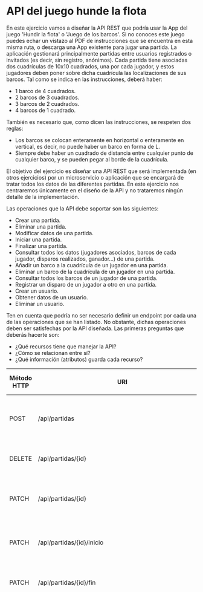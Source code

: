 # API del juego hunde la flota

En este ejercicio vamos a diseñar la API REST que podría usar la App del juego 'Hundir la flota' o 'Juego de los barcos'.
Si no conoces este juego puedes echar un vistazo al PDF de instrucciones que se encuentra en esta misma ruta, o descarga una App existente para jugar una partida. La aplicación gestionará principalmente partidas entre usuarios registrados o invitados (es decir, sin registro, anónimos). Cada partida tiene asociadas dos cuadrículas de 10x10 cuadrados, una por cada jugador, y estos jugadores deben poner sobre dicha cuadrícula las localizaciones de sus barcos. Tal como se indica en las instrucciones, deberá haber:
- 1 barco de 4 cuadrados.
- 2 barcos de 3 cuadrados.
- 3 barcos de 2 cuadrados.
- 4 barcos de 1 cuadrado.

También es necesario que, como dicen las instrucciones, se respeten dos reglas:
- Los barcos se colocan enteramente en horizontal o enteramente en vertical, es decir, no puede haber un barco en forma de L.
- Siempre debe haber un cuadrado de distancia entre cualquier punto de cualquier barco, y se pueden pegar al borde de la cuadrícula.

El objetivo del ejercicio es diseñar una API REST que será implementada (en otros ejercicios) por un microservicio o aplicación que se encargará de tratar todos los datos de las diferentes partidas. En este ejercicio nos centraremos únicamente en el diseño de la API y no trataremos ningún detalle de la implementación.

Las operaciones que la API debe soportar son las siguientes:
- Crear una partida.
- Eliminar una partida.
- Modificar datos de una partida.
- Iniciar una partida.
- Finalizar una partida.
- Consultar todos los datos (jugadores asociados, barcos de cada jugador, disparos realizados, ganador...) de una partida.
- Añadir un barco a la cuadrícula de un jugador en una partida.
- Eliminar un barco de la cuadrícula de un jugador en una partida.
- Consultar todos los barcos de un jugador de una partida.
- Registrar un disparo de un jugador a otro en una partida.
- Crear un usuario.
- Obtener datos de un usuario.
- Eliminar un usuario.

Ten en cuenta que podría no ser necesario definir un endpoint por cada una de las operaciones que se han listado. No obstante, dichas operaciones deben ser satisfechas por la API diseñada. Las primeras preguntas que deberás hacerte son:
- ¿Qué recursos tiene que manejar la API?
- ¿Cómo se relacionan entre sí?
- ¿Qué información (atributos) guarda cada recurso?

| Método HTTP | URI                                             | Query Params | Request Body                                                                                                                              | Response Body                                                                                                             | Códigos HTTP de respuesta |
|-------------|-------------------------------------------------|--------------|-------------------------------------------------------------------------------------------------------------------------------------------|---------------------------------------------------------------------------------------------------------------------------|---------------------------|
| POST        | /api/partidas                                   | -            | {"jugador1": "UsuarioA", "jugador2": "UsuarioB"}                                                                                        | {"id": "123", "jugador1": "UsuarioA", "jugador2": "UsuarioB", "estado": "en_espera"}                                     | 201 Created, 400 Bad Request |
| DELETE      | /api/partidas/{id}                              | -            | -                                                                                                                                         | {"mensaje": "Partida eliminada"}                                                                                          | 204 No Content, 404 Not Found |
| PATCH         | /api/partidas/{id}                              | -            | {"estado": "en_curso"}                                                                                                                    | {"id": "123", "jugador1": "UsuarioA", "jugador2": "UsuarioB", "estado": "en_curso"}                                      | 200 OK, 400 Bad Request, 404 Not Found |
| PATCH        | /api/partidas/{id}/inicio                      | -            | -                                                                                                                                         | {"mensaje": "Partida iniciada"}                                                                                           | 200 OK, 400 Bad Request, 404 Not Found |
| PATCH        | /api/partidas/{id}/fin                    | -            | -                                                                                                                                         | {"ganador": "UsuarioA"}                                                                                                   | 200 OK, 400 Bad Request, 404 Not Found |
| GET         | /api/partidas/{id}                      | -            | -                                                                                                                                         |"id":"123",  "jugador1": "UsuarioA",  "jugador2": "UsuarioB",  "estado": "en_curso",  "ganador": null,  "tablero_jugador1": {    "A1": {"estado": "barco"},    "A2": {"estado": "agua"},    "A3": {"estado": "agua"},    "A4": {"estado": "agua"},    "A5": {"estado": "barco"},    "A6": {"estado": "barco"},    "A7": {"estado": "barco"},    "A8": {"estado": "agua"},    "A9": {"estado": "agua"},    "A10": {"estado": "agua"},    "B1": {"estado": "agua"},    "B2": {"estado": "barco"},    "B3": {"estado": "agua"},    "B4": {"estado": "agua"},    "B5": {"estado": "agua"},    "B6": {"estado": "agua"},    "B7": {"estado": "barco"},    "B8": {"estado": "agua"},    "B9": {"estado": "agua"},    "B10": {"estado": "agua"},    "C1": {"estado": "barco"},    "C2": {"estado": "agua"},    "C3": {"estado": "barco"},    "C4": {"estado": "barco"},    "C5": {"estado": "agua"},    "C6": {"estado": "agua"},    "C7": {"estado": "agua"},    "C8": {"estado": "agua"},    "C9": {"estado": "agua"},    "C10": {"estado": "agua"},    "D1": {"estado": "barco"},    "D2": {"estado": "agua"},    "D3": {"estado": "agua"},    "D4": {"estado": "agua"},    "D5": {"estado": "agua"},    "D6": {"estado": "agua"},    "D7": {"estado": "agua"},    "D8": {"estado": "agua"},    "D9": {"estado": "agua"},    "D10": {"estado": "agua"},    "E1": {"estado": "agua"},    "E2": {"estado": "agua"},    "E3": {"estado": "agua"},    "E4": {"estado": "barco"},    "E5": {"estado": "agua"},    "E6": {"estado": "agua"},    "E7": {"estado": "agua"},    "E8": {"estado": "agua"},    "E9": {"estado": "agua"},    "E10": {"estado": "agua"},    "F1": {"estado": "agua"},    "F2": {"estado": "agua"},    "F3": {"estado": "agua"},    "F4": {"estado": "agua"},    "F5": {"estado": "agua"},    "F6": {"estado": "agua"},    "F7": {"estado": "agua"},    "F8": {"estado": "agua"},    "F9": {"estado": "agua"},    "F10": {"estado": "agua"},    "G1": {"estado": "agua"},    "G2": {"estado": "agua"},    "G3": {"estado": "agua"},    "G4": {"estado": "agua"},    "G5": {"estado": "agua"},    "G6": {"estado": "agua"},    "G7": {"estado": "agua"},    "G8": {"estado": "agua"},    "G9": {"estado": "agua"},    "G10": {"estado": "agua"},    "H1": {"estado": "agua"},    "H2": {"estado": "agua"},    "H3": {"estado": "agua"},    "H4": {"estado": "agua"},    "H5": {"estado": "agua"},    "H6": {"estado": "agua"},    "H7": {"estado": "agua"},    "H8": {"estado": "agua"},    "H9": {"estado": "agua"},    "H10": {"estado": "agua"},    "I1": {"estado": "agua"},    "I2": {"estado": "agua"},    "I3": {"estado": "agua"},    "I4": {"estado": "agua"},    "I5": {"estado": "agua"},    "I6": {"estado": "agua"},    "I7": {"estado": "agua"},    "I8": {"estado": "agua"},    "I9": {"estado": "agua"},    "I10": {"estado": "agua"},    "J1": {"estado": "agua"},    "J2": {"estado": "agua"},    "J3": {"estado": "agua"},    "J4": {"estado": "agua"},    "J5": {"estado": "agua"},    "J6": {"estado": "agua"},    "J7": {"estado": "agua"},    "J8": {"estado": "agua"},    "J9": {"estado": "agua"},    "J10": {"estado": "agua"}  },  "tablero_jugador2": {    "A1": {"estado": "agua"},    "A2": {"estado": "agua"},    "A3": {"estado": "agua"},    "A4": {"estado": "agua"},    "A5": {"estado": "agua"},    "A6": {"estado": "agua"},    "A7": {"estado": "agua"},    "A8": {"estado": "agua"},    "A9": {"estado": "agua"},    "A10": {"estado": "agua"},    "B1": {"estado": "agua"},    "B2": {"estado": "agua"},    "B3": {"estado": "agua"},    "B4": {"estado": "agua"},    "B5": {"estado": "agua"},    "B6": {"estado": "agua"},    "B7": {"estado": "agua"},    "B8": {"estado": "agua"},    "B9": {"estado": "agua"},    "B10": {"estado": "agua"},    "C1": {"estado": "agua"},    "C2": {"estado": "agua"},    "C3": {"estado": "agua"},    "C4": {"estado": "agua"},    "C5": {"estado": "agua"},    "C6": {"estado": "agua"},    "C7": {"estado": "agua"},    "C8": {"estado": "agua"},    "C9": {"estado": "agua"},    "C10": {"estado": "agua"},    "D1": {"estado": "agua"},    "D2": {"estado": "agua"},    "D3": {"estado": "agua"},    "D4": {"estado": "agua"},    "D5": {"estado": "agua"},    "D6": {"estado": "agua"},    "D7": {"estado": "agua"},    "D8": {"estado": "agua"},    "D9": {"estado": "agua"},    "D10": {"estado": "agua"},    "E1": {"estado": "agua"},    "E2": {"estado": "agua"},    "E3": {"estado": "agua"},    "E4": {"estado": "agua"},    "E5": {"estado": "agua"},    "E6": {"estado": "agua"},    "E7": {"estado": "agua"},    "E8": {"estado": "agua"},    "E9": {"estado": "agua"},    "E10": {"estado": "agua"},    "F1": {"estado": "agua"},    "F2": {"estado": "agua"},    "F3": {"estado": "agua"},    "F4": {"estado": "agua"},    "F5": {"estado": "agua"},    "F6": {"estado": "agua"},    "F7": {"estado": "agua"},    "F8": {"estado": "agua"},    "F9": {"estado": "agua"},    "F10": {"estado": "agua"},    "G1": {"estado": "agua"},    "G2": {"estado": "agua"},    "G3": {"estado": "agua"},    "G4": {"estado": "agua"},    "G5": {"estado": "agua"},    "G6": {"estado": "agua"},    "G7": {"estado": "agua"},    "G8": {"estado": "agua"},    "G9": {"estado": "agua"},    "G10": {"estado": "agua"},    "H1": {"estado": "agua"},    "H2": {"estado": "agua"},    "H3": {"estado": "agua"},    "H4": {"estado": "agua"},    "H5": {"estado": "agua"},    "H6": {"estado": "agua"},    "H7": {"estado": "agua"},    "H8": {"estado": "agua"},    "H9": {"estado": "agua"},    "H10": {"estado": "agua"},    "I1": {"estado": "agua"},    "I2": {"estado": "agua"},    "I3": {"estado": "agua"},    "I4": {"estado": "agua"},    "I5": {"estado": "agua"},    "I6": {"estado": "agua"},    "I7": {"estado": "agua"},    "I8": {"estado": "agua"},    "I9": {"estado": "agua"},    "I10": {"estado": "agua"},    "J1": {"estado": "agua"},    "J2": {"estado": "agua"},    "J3": {"estado": "agua"},    "J4": {"estado": "agua"},    "J5": {"estado": "agua"},    "J6": {"estado": "agua"},    "J7": {"estado": "agua"},    "J8": {"estado": "agua"},    "J9": {"estado": "agua"},    "J10": {"estado": "agua"}  },  "disparos_jugador1": [ {"coordenadas": "A1", "resultado": "agua"},    {"coordenadas": "B2", "resultado": "tocado"},    {"coordenadas": "C3", "resultado": "hundido"}  ],  "disparos_jugador2": [  {"coordenadas": "A1", "resultado": "agua"},    {"coordenadas": "B2","resultado": "tocado"},    {"coordenadas": "C3", "resultado": "agua"} ]} | 200 OK, 404 Not Found |
| POST        | /api/partidas/{id}/jugadores                    | -            | {"nombre": "Miguel"}                                                                                                                | {"mensaje": "Jugador agregado a la partida"}                                                                              | 201 Created, 400 Bad Request |
| DELETE      | /api/partidas/{id}/jugadores/{jugador_id}       | -            | -                                                                                                                                         | {"mensaje": "Jugador eliminado de la partida"}                                                                            | 204 No Content, 404 Not Found |
| GET         | /api/partidas/{id}/jugadores/{jugador_id}/tablero | -            | -                                                                                                                                         | { "jugador_id": "123",  "tablero": [["X", "X", "O", " ", " ", " ", " ", " ", " ", " "],    [" ", " ", "O", " ", " ", " ", " ", " ", " ", " "],    [" ", " ", "O", " ", " ", " ", " ", " ", " ", " "],    [" ", " ", " ", " ", " ", " ", " ", " ", " ", " "],    [" ", " ", " ", " ", " ", " ", " ", " ", " ", " "],    [" ", " ", " ", " ", " ", " ", " ", " ", " ", " "],    [" ", " ", " ", " ", " ", " ", " ", " ", " ", " "],    [" ", " ", " ", " ", " ", " ", " ", " ", " ", " "],    [" ", " ", " ", " ", " ", " ", " ", " ", " ", " "],    [" ", " ", " ", " ", " ", " ", " ", " ", " ", " "]  ]}    | 200 OK, 404 Not Found |
| POST        | /api/partidas/{id}/jugadores/{jugador_id}/barcos | -            | {"tipo": "Portaaviones", "posicion": "A1, A2, A3, A4"}                                                                                     | {"mensaje": "Barco agregado al tablero del jugador"}                                                                      | 201 Created, 400 Bad Request |
| DELETE      | /api/partidas/{id}/jugadores/{jugador_id}/barcos/{barco_id} | -     | -                                                                                                                                         | {"mensaje": "Barco eliminado del tablero del jugador"}                                                                    | 204 No Content, 404 Not Found |
| GET         | /api/partidas/{id}/jugadores/{jugador_id}/barcos | -            | -                                                                                                                                         | [  {"tipo": "Portaaviones", "posicion": "A1, A2, A3, A4"},  {"tipo": "Destructor", "posicion": "B1, B2, B3"},  {"tipo": "Submarino", "posicion": "C1, C2"},  {"tipo": "Buque", "posicion": "D1"},  {"tipo": "Portaaviones", "posicion": "E1, E2, E3, E4"},  {"tipo": "Destructor", "posicion": "F1, F2, F3"},  {"tipo": "Submarino", "posicion": "G1, G2"},  {"tipo": "Buque", "posicion": "H1"},  {"tipo": "Portaaviones", "posicion": "I1, I2, I3, I4"},  {"tipo": "Destructor", "posicion": "J1, J2, J3"}] | 200 OK, 404 Not Found |
| POST        | /api/partidas/{id}/disparos                     | -            | {"jugador": "UsuarioA", "coordenadas": "A1"}                                                                                              | {"mensaje": "Disparo registrado"}                                                                                        | 201 Created, 400 Bad Request |
| GET         | /api/partidas/{id}/disparos                     | -            | -                                                                                                                                         | [{"jugador": "UsuarioA", "coordenadas": "A1", "resultado": "agua"},  {"jugador": "UsuarioB", "coordenadas": "B2", "resultado": "tocado"},  {"jugador": "UsuarioA", "coordenadas": "C3", "resultado": "agua"},  {"jugador": "UsuarioB", "coordenadas": "D4", "resultado": "tocado"},  {"jugador": "UsuarioA", "coordenadas": "E5", "resultado": "hundido"},  {"jugador": "UsuarioB", "coordenadas": "F6", "resultado": "agua"},  {"jugador": "UsuarioA", "coordenadas": "G7", "resultado": "tocado"},  {"jugador": "UsuarioB", "coordenadas": "H8", "resultado": "agua"},  {"jugador": "UsuarioA", "coordenadas": "I9", "resultado": "hundido"},  {"jugador": "UsuarioB", "coordenadas": "J10", "resultado": "tocado"}] | 200 OK, 404 Not Found |
| POST        | /api/usuarios                                   | -            | {"nombre": "Miguel", "email": "miguel@gmail.com", "contraseña": "123456"}                                                          | {"mensaje": "Usuario creado"}                                                                                             | 201 Created, 400 Bad Request |
| GET         | /api/usuarios/{id}                              | -            | -                                                                                                                                         | {"id": "789", "nombre": "Miguel", "email": "miguel@gmail.com"}                                                 | 200 OK, 404 Not Found |
| DELETE      | /api/usuarios/{id}                              | -            | -                                                                                                                                         | {"mensaje": "Usuario eliminado"}                                                                                          | 204 No Content, 404 Not Found |